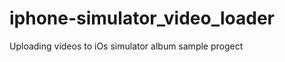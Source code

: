 iphone-simulator_video_loader
=============================

Uploading videos to iOs simulator album sample progect